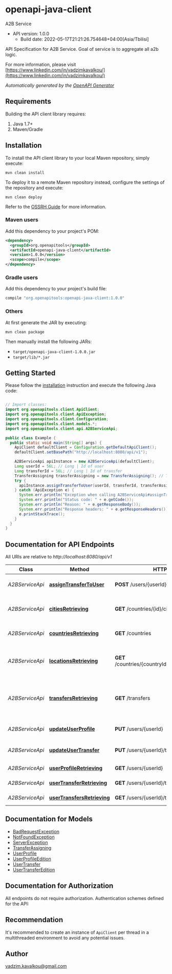 # openapi-java-client

A2B Service
- API version: 1.0.0
  - Build date: 2022-05-17T21:21:26.754648+04:00[Asia/Tbilisi]

API Specification for A2B Service. Goal of service is to aggregate all a2b logic.

  For more information, please visit [https://www.linkedin.com/in/vadzimkavalkou/](https://www.linkedin.com/in/vadzimkavalkou/)

*Automatically generated by the [OpenAPI Generator](https://openapi-generator.tech)*


## Requirements

Building the API client library requires:
1. Java 1.7+
2. Maven/Gradle

## Installation

To install the API client library to your local Maven repository, simply execute:

```shell
mvn clean install
```

To deploy it to a remote Maven repository instead, configure the settings of the repository and execute:

```shell
mvn clean deploy
```

Refer to the [OSSRH Guide](http://central.sonatype.org/pages/ossrh-guide.html) for more information.

### Maven users

Add this dependency to your project's POM:

```xml
<dependency>
  <groupId>org.openapitools</groupId>
  <artifactId>openapi-java-client</artifactId>
  <version>1.0.0</version>
  <scope>compile</scope>
</dependency>
```

### Gradle users

Add this dependency to your project's build file:

```groovy
compile "org.openapitools:openapi-java-client:1.0.0"
```

### Others

At first generate the JAR by executing:

```shell
mvn clean package
```

Then manually install the following JARs:

* `target/openapi-java-client-1.0.0.jar`
* `target/lib/*.jar`

## Getting Started

Please follow the [installation](#installation) instruction and execute the following Java code:

```java

// Import classes:
import org.openapitools.client.ApiClient;
import org.openapitools.client.ApiException;
import org.openapitools.client.Configuration;
import org.openapitools.client.models.*;
import org.openapitools.client.api.A2BServiceApi;

public class Example {
  public static void main(String[] args) {
    ApiClient defaultClient = Configuration.getDefaultApiClient();
    defaultClient.setBasePath("http://localhost:8080/api/v1");

    A2BServiceApi apiInstance = new A2BServiceApi(defaultClient);
    Long userId = 56L; // Long | Id of user
    Long transferId = 56L; // Long | Id of transfer
    TransferAssigning transferAssigning = new TransferAssigning(); // TransferAssigning | 
    try {
      apiInstance.assignTransferToUser(userId, transferId, transferAssigning);
    } catch (ApiException e) {
      System.err.println("Exception when calling A2BServiceApi#assignTransferToUser");
      System.err.println("Status code: " + e.getCode());
      System.err.println("Reason: " + e.getResponseBody());
      System.err.println("Response headers: " + e.getResponseHeaders());
      e.printStackTrace();
    }
  }
}

```

## Documentation for API Endpoints

All URIs are relative to *http://localhost:8080/api/v1*

Class | Method | HTTP request | Description
------------ | ------------- | ------------- | -------------
*A2BServiceApi* | [**assignTransferToUser**](docs/A2BServiceApi.md#assignTransferToUser) | **POST** /users/{userId}/transfers{transferId} | Assign the transfer to user
*A2BServiceApi* | [**citiesRetrieving**](docs/A2BServiceApi.md#citiesRetrieving) | **GET** /countries/{id}/cities | Get all cities for country in system
*A2BServiceApi* | [**countriesRetrieving**](docs/A2BServiceApi.md#countriesRetrieving) | **GET** /countries | Get all countries in system
*A2BServiceApi* | [**locationsRetrieving**](docs/A2BServiceApi.md#locationsRetrieving) | **GET** /countries/{countryId}/cities/{cityId}/locations | Get all cities locations for country in system
*A2BServiceApi* | [**transfersRetrieving**](docs/A2BServiceApi.md#transfersRetrieving) | **GET** /transfers | Get all transfers for selected origin, destination, date
*A2BServiceApi* | [**updateUserProfile**](docs/A2BServiceApi.md#updateUserProfile) | **PUT** /users/{userId} | Update user&#39;s profile
*A2BServiceApi* | [**updateUserTransfer**](docs/A2BServiceApi.md#updateUserTransfer) | **PUT** /users/{userId}/transfers{transferId} | Update user&#39;s transfer
*A2BServiceApi* | [**userProfileRetrieving**](docs/A2BServiceApi.md#userProfileRetrieving) | **GET** /users/{userId} | Get user&#39;s profile
*A2BServiceApi* | [**userTransferRetrieving**](docs/A2BServiceApi.md#userTransferRetrieving) | **GET** /users/{userId}/transfers{transferId} | Get user&#39;s transfer
*A2BServiceApi* | [**userTransfersRetrieving**](docs/A2BServiceApi.md#userTransfersRetrieving) | **GET** /users/{userId}/transfers | Get user&#39;s transfers


## Documentation for Models

 - [BadRequestException](docs/BadRequestException.md)
 - [NotFoundException](docs/NotFoundException.md)
 - [ServerException](docs/ServerException.md)
 - [TransferAssigning](docs/TransferAssigning.md)
 - [UserProfile](docs/UserProfile.md)
 - [UserProfileEdition](docs/UserProfileEdition.md)
 - [UserTransfer](docs/UserTransfer.md)
 - [UserTransferEdition](docs/UserTransferEdition.md)


## Documentation for Authorization

All endpoints do not require authorization.
Authentication schemes defined for the API:

## Recommendation

It's recommended to create an instance of `ApiClient` per thread in a multithreaded environment to avoid any potential issues.

## Author

vadzim.kavalkou@gmail.com

